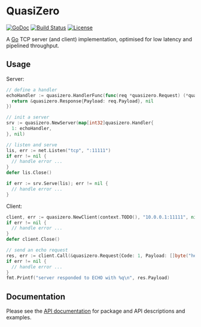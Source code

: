 # QuasiZero

[![GoDoc](https://godoc.org/github.com/bsm/quasizero?status.svg)](https://godoc.org/github.com/bsm/quasizero)
[![Build Status](https://travis-ci.org/bsm/quasizero.svg)](https://travis-ci.org/bsm/quasizero)
[![License](https://img.shields.io/badge/License-Apache%202.0-blue.svg)](https://opensource.org/licenses/Apache-2.0)

A [Go](https://golang.org/) TCP server (and client) implementation, optimised for low latency and pipelined throughput.

## Usage

Server:

```go
// define a handler
echoHandler := quasizero.HandlerFunc(func(req *quasizero.Request) (*quasizero.Response, error) {
  return &quasizero.Response{Payload: req.Payload}, nil
})

// init a server
srv := quasizero.NewServer(map[int32]quasizero.Handler{
  1: echoHandler,
}, nil)

// listen and serve
lis, err := net.Listen("tcp", ":11111")
if err != nil {
  // handle error ...
}
defer lis.Close()

if err := srv.Serve(lis); err != nil {
  // handle error ...
}
```

Client:

```go
client, err := quasizero.NewClient(context.TODO(), "10.0.0.1:11111", nil)
if err != nil {
  // handle error ...
}
defer client.Close()

// send an echo request
res, err := client.Call(&quasizero.Request{Code: 1, Payload: []byte("hello")})
if err != nil {
  // handle error ...
}
fmt.Printf("server responded to ECHO with %q\n", res.Payload)
```

## Documentation

Please see the [API documentation](https://godoc.org/github.com/bsm/quasizero) for
package and API descriptions and examples.
